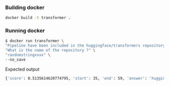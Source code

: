 ### Building docker

```bash
docker build -t transformer .
```

### Running docker

```bash
$ docker run transformer \
"Pipeline have been included in the huggingface/transformers repository" \
"What is the name of the repository ?" \
"randomstringxxxx" \
--no_save
```

Expected output
```bash
{'score': 0.5135614620774795, 'start': 35, 'end': 59, 'answer': 'huggingface/transformers'}
```
